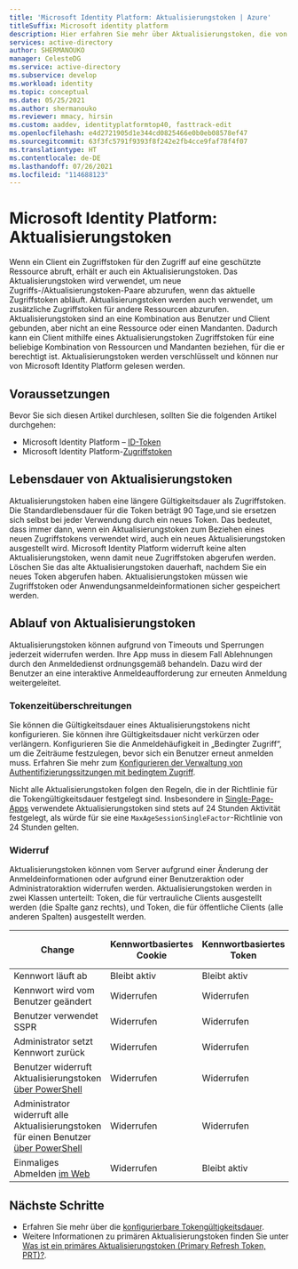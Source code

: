 ```yaml
---
title: 'Microsoft Identity Platform: Aktualisierungstoken | Azure'
titleSuffix: Microsoft identity platform
description: Hier erfahren Sie mehr über Aktualisierungstoken, die von der Azure AD ausgegeben werden.
services: active-directory
author: SHERMANOUKO
manager: CelesteDG
ms.service: active-directory
ms.subservice: develop
ms.workload: identity
ms.topic: conceptual
ms.date: 05/25/2021
ms.author: shermanouko
ms.reviewer: mmacy, hirsin
ms.custom: aaddev, identityplatformtop40, fasttrack-edit
ms.openlocfilehash: e4d2721905d1e344cd0825466e0b0eb08578ef47
ms.sourcegitcommit: 63f3fc5791f9393f8f242e2fb4cce9faf78f4f07
ms.translationtype: HT
ms.contentlocale: de-DE
ms.lasthandoff: 07/26/2021
ms.locfileid: "114688123"
---
```

# <a name="microsoft-identity-platform-refresh-tokens"></a>Microsoft Identity Platform: Aktualisierungstoken

Wenn ein Client ein Zugriffstoken für den Zugriff auf eine geschützte Ressource abruft, erhält er auch ein Aktualisierungstoken. Das Aktualisierungstoken wird verwendet, um neue Zugriffs-/Aktualisierungstoken-Paare abzurufen, wenn das aktuelle Zugriffstoken abläuft. Aktualisierungstoken werden auch verwendet, um zusätzliche Zugriffstoken für andere Ressourcen abzurufen. Aktualisierungstoken sind an eine Kombination aus Benutzer und Client gebunden, aber nicht an eine Ressource oder einen Mandanten. Dadurch kann ein Client mithilfe eines Aktualisierungstoken Zugriffstoken für eine beliebige Kombination von Ressourcen und Mandanten beziehen, für die er berechtigt ist. Aktualisierungstoken werden verschlüsselt und können nur von Microsoft Identity Platform gelesen werden.

## <a name="prerequisites"></a>Voraussetzungen

Bevor Sie sich diesen Artikel durchlesen, sollten Sie die folgenden Artikel durchgehen:

* Microsoft Identity Platform – [ID-Token](id-tokens.md)
* Microsoft Identity Platform-[Zugriffstoken](access-tokens.md)

## <a name="refresh-token-lifetime"></a>Lebensdauer von Aktualisierungstoken

Aktualisierungstoken haben eine längere Gültigkeitsdauer als Zugriffstoken. Die Standardlebensdauer für die Token beträgt 90 Tage,und sie ersetzen sich selbst bei jeder Verwendung durch ein neues Token. Das bedeutet, dass immer dann, wenn ein Aktualisierungstoken zum Beziehen eines neuen Zugriffstokens verwendet wird, auch ein neues Aktualisierungstoken ausgestellt wird. Microsoft Identity Platform widerruft keine alten Aktualisierungstoken, wenn damit neue Zugriffstoken abgerufen werden. Löschen Sie das alte Aktualisierungstoken dauerhaft, nachdem Sie ein neues Token abgerufen haben. Aktualisierungstoken müssen wie Zugriffstoken oder Anwendungsanmeldeinformationen sicher gespeichert werden. 

## <a name="refresh-token-expiration"></a>Ablauf von Aktualisierungstoken

Aktualisierungstoken können aufgrund von Timeouts und Sperrungen jederzeit widerrufen werden. Ihre App muss in diesem Fall Ablehnungen durch den Anmeldedienst ordnungsgemäß behandeln. Dazu wird der Benutzer an eine interaktive Anmeldeaufforderung zur erneuten Anmeldung weitergeleitet. 

### <a name="token-timeouts"></a>Tokenzeitüberschreitungen

Sie können die Gültigkeitsdauer eines Aktualisierungstokens nicht konfigurieren. Sie können ihre Gültigkeitsdauer nicht verkürzen oder verlängern. Konfigurieren Sie die Anmeldehäufigkeit in „Bedingter Zugriff“, um die Zeiträume festzulegen, bevor sich ein Benutzer erneut anmelden muss. Erfahren Sie mehr zum [Konfigurieren der Verwaltung von Authentifizierungssitzungen mit bedingtem Zugriff](../conditional-access/howto-conditional-access-session-lifetime.md).

Nicht alle Aktualisierungstoken folgen den Regeln, die in der Richtlinie für die Tokengültigkeitsdauer festgelegt sind. Insbesondere in [Single-Page-Apps](reference-third-party-cookies-spas.md) verwendete Aktualisierungstoken sind stets auf 24 Stunden Aktivität festgelegt, als würde für sie eine `MaxAgeSessionSingleFactor`-Richtlinie von 24 Stunden gelten. 

### <a name="revocation"></a>Widerruf

Aktualisierungstoken können vom Server aufgrund einer Änderung der Anmeldeinformationen oder aufgrund einer Benutzeraktion oder Administratoraktion widerrufen werden.  Aktualisierungstoken werden in zwei Klassen unterteilt: Token, die für vertrauliche Clients ausgestellt werden (die Spalte ganz rechts), und Token, die für öffentliche Clients (alle anderen Spalten) ausgestellt werden.

| Change | Kennwortbasiertes Cookie | Kennwortbasiertes Token | Nicht kennwortbasiertes Cookie | Nicht kennwortbasiertes Token | Vertrauliches Clienttoken |
|---|-----------------------|----------------------|---------------------------|--------------------------|---------------------------|
| Kennwort läuft ab | Bleibt aktiv | Bleibt aktiv | Bleibt aktiv | Bleibt aktiv | Bleibt aktiv |
| Kennwort wird vom Benutzer geändert | Widerrufen | Widerrufen | Bleibt aktiv | Bleibt aktiv | Bleibt aktiv |
| Benutzer verwendet SSPR | Widerrufen | Widerrufen | Bleibt aktiv | Bleibt aktiv | Bleibt aktiv |
| Administrator setzt Kennwort zurück | Widerrufen | Widerrufen | Bleibt aktiv | Bleibt aktiv | Bleibt aktiv |
| Benutzer widerruft Aktualisierungstoken [über PowerShell](/powershell/module/azuread/revoke-azureadsignedinuserallrefreshtoken) | Widerrufen | Widerrufen | Widerrufen | Widerrufen | Widerrufen |
| Administrator widerruft alle Aktualisierungstoken für einen Benutzer [über PowerShell](/powershell/module/azuread/revoke-azureaduserallrefreshtoken) | Widerrufen | Widerrufen |Widerrufen | Widerrufen | Widerrufen |
| Einmaliges Abmelden [im Web](v2-protocols-oidc.md#single-sign-out) | Widerrufen | Bleibt aktiv | Widerrufen | Bleibt aktiv | Bleibt aktiv |

## <a name="next-steps"></a>Nächste Schritte

* Erfahren Sie mehr über die [konfigurierbare Tokengültigkeitsdauer](active-directory-configurable-token-lifetimes.md).
* Weitere Informationen zu primären Aktualisierungstoken finden Sie unter [Was ist ein primäres Aktualisierungstoken (Primary Refresh Token, PRT)?](../devices/concept-primary-refresh-token.md).
